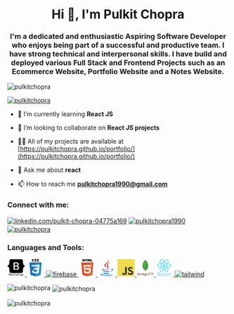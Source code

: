 <h1 align="center">Hi 👋, I'm Pulkit Chopra</h1>
<h3 align="center">I'm a dedicated and enthusiastic Aspiring Software Developer who enjoys being part of a successful and productive team. I have strong technical and interpersonal skills. I have build and deployed various Full Stack and Frontend Projects such as an Ecommerce Website, Portfolio Website and a Notes Website.</h3>

<p align="left"> <img src="https://komarev.com/ghpvc/?username=pulkitchopra&label=Profile%20views&color=0e75b6&style=flat" alt="pulkitchopra" /> </p>

<p align="left"> <a href="https://github.com/ryo-ma/github-profile-trophy"><img src="https://github-profile-trophy.vercel.app/?username=pulkitchopra" alt="pulkitchopra" /></a> </p>

- 🌱 I’m currently learning **React JS**

- 👯 I’m looking to collaborate on **React JS projects**

- 👨‍💻 All of my projects are available at [https://pulkitchopra.github.io/portfolio/](https://pulkitchopra.github.io/portfolio/)

- 💬 Ask me about **react**

- 📫 How to reach me **pulkitchopra1990@gmail.com**

<h3 align="left">Connect with me:</h3>
<p align="left">
<a href="https://linkedin.com/in/linkedin.com/pulkit-chopra-04775a169" target="blank"><img align="center" src="https://raw.githubusercontent.com/rahuldkjain/github-profile-readme-generator/master/src/images/icons/Social/linked-in-alt.svg" alt="linkedin.com/pulkit-chopra-04775a169" height="30" width="40" /></a>
<a href="https://www.hackerrank.com/pulkitchopra1990" target="blank"><img align="center" src="https://raw.githubusercontent.com/rahuldkjain/github-profile-readme-generator/master/src/images/icons/Social/hackerrank.svg" alt="pulkitchopra1990" height="30" width="40" /></a>
<a href="https://www.leetcode.com/pulkitchopra" target="blank"><img align="center" src="https://raw.githubusercontent.com/rahuldkjain/github-profile-readme-generator/master/src/images/icons/Social/leet-code.svg" alt="pulkitchopra" height="30" width="40" /></a>
</p>

<h3 align="left">Languages and Tools:</h3>
<p align="left"> <a href="https://getbootstrap.com" target="_blank" rel="noreferrer"> <img src="https://raw.githubusercontent.com/devicons/devicon/master/icons/bootstrap/bootstrap-plain-wordmark.svg" alt="bootstrap" width="40" height="40"/> </a> <a href="https://www.w3schools.com/css/" target="_blank" rel="noreferrer"> <img src="https://raw.githubusercontent.com/devicons/devicon/master/icons/css3/css3-original-wordmark.svg" alt="css3" width="40" height="40"/> </a> <a href="https://firebase.google.com/" target="_blank" rel="noreferrer"> <img src="https://www.vectorlogo.zone/logos/firebase/firebase-icon.svg" alt="firebase" width="40" height="40"/> </a> <a href="https://www.w3.org/html/" target="_blank" rel="noreferrer"> <img src="https://raw.githubusercontent.com/devicons/devicon/master/icons/html5/html5-original-wordmark.svg" alt="html5" width="40" height="40"/> </a> <a href="https://www.java.com" target="_blank" rel="noreferrer"> <img src="https://raw.githubusercontent.com/devicons/devicon/master/icons/java/java-original.svg" alt="java" width="40" height="40"/> </a> <a href="https://developer.mozilla.org/en-US/docs/Web/JavaScript" target="_blank" rel="noreferrer"> <img src="https://raw.githubusercontent.com/devicons/devicon/master/icons/javascript/javascript-original.svg" alt="javascript" width="40" height="40"/> </a> <a href="https://www.mongodb.com/" target="_blank" rel="noreferrer"> <img src="https://raw.githubusercontent.com/devicons/devicon/master/icons/mongodb/mongodb-original-wordmark.svg" alt="mongodb" width="40" height="40"/> </a> <a href="https://reactjs.org/" target="_blank" rel="noreferrer"> <img src="https://raw.githubusercontent.com/devicons/devicon/master/icons/react/react-original-wordmark.svg" alt="react" width="40" height="40"/> </a> <a href="https://tailwindcss.com/" target="_blank" rel="noreferrer"> <img src="https://www.vectorlogo.zone/logos/tailwindcss/tailwindcss-icon.svg" alt="tailwind" width="40" height="40"/> </a> </p>

<p><img align="left" src="https://github-readme-stats.vercel.app/api/top-langs?username=pulkitchopra&show_icons=true&locale=en&layout=compact" alt="pulkitchopra" /></p>

<p>&nbsp;<img align="center" src="https://github-readme-stats.vercel.app/api?username=pulkitchopra&show_icons=true&locale=en" alt="pulkitchopra" /></p>

<p><img align="center" src="https://github-readme-streak-stats.herokuapp.com/?user=pulkitchopra&" alt="pulkitchopra" /></p>
